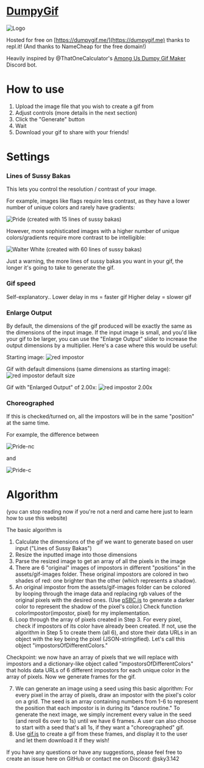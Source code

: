 # [DumpyGif](https://dumpygif.me/)
![Logo](https://raw.githubusercontent.com/Walker30263/dumpygif/main/assets/examples/logo.gif)

Hosted for free on [https://dumpygif.me/](https://dumpygif.me) thanks to repl.it! (And thanks to NameCheap for the free domain!)

Heavily inspired by @ThatOneCalculator's [Among Us Dumpy Gif Maker](https://github.com/ThatOneCalculator/Among-Us-Dumpy-Gif-Maker) Discord bot. 

# How to use
1. Upload the image file that you wish to create a gif from
2. Adjust controls (more details in the next section)
3. Click the "Generate" button
4. Wait
5. Download your gif to share with your friends!

# Settings
### Lines of Sussy Bakas
This lets you control the resolution / contrast of your image. 

For example, images like flags require less contrast, as they have a lower number of unique colors and rarely have gradients:

![Pride](https://raw.githubusercontent.com/Walker30263/dumpygif/main/assets/examples/pride-15lsb-150ms-1x-nc.gif)
(created with 15 lines of sussy bakas)

However, more sophisticated images with a higher number of unique colors/gradients require more contrast to be intelligible:

![Walter White](https://raw.githubusercontent.com/Walker30263/dumpygif/main/assets/examples/walter-60lsb-150ms-1x-nc.gif)
(created with 60 lines of sussy bakas)

Just a warning, the more lines of sussy bakas you want in your gif, the longer it's going to take to generate the gif.

### Gif speed
Self-explanatory..
Lower delay in ms = faster gif
Higher delay = slower gif

### Enlarge Output
By default, the dimensions of the gif produced will be exactly the same as the dimensions of the input image. If the input image is small, and you'd like your gif to be larger, you can use the "Enlarge Output" slider to increase the output dimensions by a multiplier.
Here's a case where this would be useful:

Starting image:
![red impostor](https://raw.githubusercontent.com/Walker30263/dumpygif/main/assets/examples/red-impostor.jpg)

Gif with default dimensions (same dimensions as starting image):
![red impostor default size](https://raw.githubusercontent.com/Walker30263/dumpygif/main/assets/examples/red-30lsb-150ms-1x-nc.gif)

Gif with "Enlarged Output" of 2.00x:
![red impostor 2.00x](https://raw.githubusercontent.com/Walker30263/dumpygif/main/assets/examples/red-30lsb-150ms-2x-nc.gif)

### Choreographed
If this is checked/turned on, all the impostors will be in the same "position" at the same time. 

For example, the difference between

![Pride-nc](https://raw.githubusercontent.com/Walker30263/dumpygif/main/assets/examples/pride-15lsb-150ms-1x-nc.gif)

and

![Pride-c](https://raw.githubusercontent.com/Walker30263/dumpygif/main/assets/examples/pride-15lsb-150ms-1x-c.gif)
# Algorithm
(you can stop reading now if you're not a nerd and came here just to learn how to use this website)

The basic algorithm is 
1. Calculate the dimensions of the gif we want to generate based on user input ("Lines of Sussy Bakas")
2. Resize the inputted image into those dimensions
3. Parse the resized image to get an array of all the pixels in the image
4. There are 6 "original" images of impostors in different "positions" in the assets/gif-images folder. These original impostors are colored in two shades of red: one brighter than the other (which represents a shadow). 
5. An original impostor from the assets/gif-images folder can be colored by looping through the image data and replacing rgb values of the original pixels with the desired ones. (Use [pSBC.js](https://github.com/PimpTrizkit/PJs/wiki/12.-Shade,-Blend-and-Convert-a-Web-Color-%28pSBC.js%29) to generate a darker color to represent the shadow of the pixel's color.) Check function colorImpostor(impostor, pixel) for my implementation.
6. Loop through the array of pixels created in Step 3. For every pixel, check if impostors of its color have already been created. If not, use the algorithm in Step 5 to create them (all 6), and store their data URLs in an object with the key being the pixel (JSON-stringified). Let's call this object "impostorsOfDifferentColors."

Checkpoint: we now have an array of pixels that we will replace with impostors and a dictionary-like object called "impostorsOfDifferentColors" that holds data URLs of 6 different impostors for each unique color in the array of pixels. Now we generate frames for the gif.

7. We can generate an image using a seed using this basic algorithm:
	For every pixel in the array of pixels, draw an impostor with the pixel's color on a grid. The seed is an array containing numbers from 1-6 to represent the position that each impostor is in during its "dance routine." To generate the next image, we simply increment every value in the seed (and reroll 6s over to 1s) until we have 6 frames. 
	A user can also choose to start with a seed that's all 1s, if they want a "choreographed" gif.
8. Use [gif.js](https://jnordberg.github.io/gif.js/) to create a gif from these frames, and display it to the user and let them download it if they wish!


If you have any questions or have any suggestions, please feel free to create an issue here on GitHub or contact me on Discord: @sky3.142